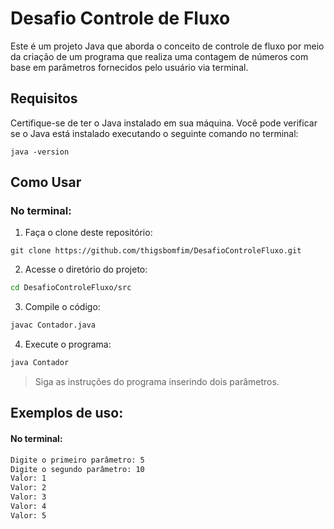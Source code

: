 # Desafio Controle de Fluxo

Este é um projeto Java que aborda o conceito de controle de fluxo por meio da criação de um programa que realiza uma contagem de números com base em parâmetros fornecidos pelo usuário via terminal.

## Requisitos

Certifique-se de ter o Java instalado em sua máquina. Você pode verificar se o Java está instalado executando o seguinte comando no terminal:

```
java -version
```

## Como Usar
### No terminal:
1. Faça o clone deste repositório:
```
git clone https://github.com/thigsbomfim/DesafioControleFluxo.git
```

2. Acesse o diretório do projeto:
```bash
cd DesafioControleFluxo/src
```

3. Compile o código:
```bash
javac Contador.java
```

4. Execute o programa:
```bash
java Contador
```

> Siga as instruções do programa inserindo dois parâmetros.

## Exemplos de uso: 
#### No terminal:

```bash
Digite o primeiro parâmetro: 5
Digite o segundo parâmetro: 10
Valor: 1
Valor: 2
Valor: 3
Valor: 4
Valor: 5
```
